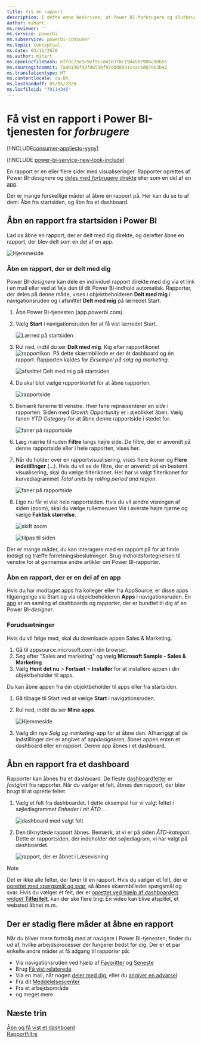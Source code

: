 ```yaml
---
title: Vis en rapport
description: I dette emne beskrives, at Power BI-forbrugere og slutbrugere var nødt til at åbne og få vist en Power BI-rapport.
author: mihart
ms.reviewer: ''
ms.service: powerbi
ms.subservice: powerbi-consumer
ms.topic: conceptual
ms.date: 03/11/2020
ms.author: mihart
ms.openlocfilehash: 6ffdc73e5e9ef9ccd416378c19da587986c80b55
ms.sourcegitcommit: 7aa0136f93f88516f97ddd8031ccac5d07863b92
ms.translationtype: HT
ms.contentlocale: da-DK
ms.lasthandoff: 05/05/2020
ms.locfileid: "79114345"
---
```

# <a name="view-a-report-in-the-power-bi-service-for-consumers"></a>Få vist en rapport i Power BI-tjenesten for *forbrugere*

[!INCLUDE[consumer-appliesto-yyny](../includes/consumer-appliesto-yyny.md)]

[!INCLUDE [power-bi-service-new-look-include](../includes/power-bi-service-new-look-include.md)]

En rapport er en eller flere sider med visualiseringer. Rapporter oprettes af Power BI-*designere* og [deles med *forbrugere* direkte](end-user-shared-with-me.md) eller som en del af en [app](end-user-apps.md). 

Der er mange forskellige måder at åbne en rapport på. Her kan du se to af dem: Åbn fra startsiden, og åbn fra et dashboard. 

<!-- add art-->


## <a name="open-a-report-from-power-bi-home"></a>Åbn en rapport fra startsiden i Power BI
Lad os åbne en rapport, der er delt med dig direkte, og derefter åbne en rapport, der blev delt som en del af en app.

   ![Hjemmeside](./media/end-user-report-open/power-bi-home-canvas.png)

### <a name="open-a-report-that-has-been-shared-with-you"></a>Åbn en rapport, der er delt med dig
Power BI-*designere* kan dele en individuel rapport direkte med dig via et link i en mail eller ved at føje den til dit Power BI-indhold automatisk. Rapporter, der deles på denne måde, vises i objektbeholderen **Delt med mig** i navigationsruden og i afsnittet **Delt med mig** på lærredet Start.

1. Åbn Power BI-tjenesten (app.powerbi.com).

2. Vælg **Start** i navigationsruden for at få vist lærredet Start.  

   ![Lærred på startsiden](./media/end-user-report-open/power-bi-select-home-new.png)
   
3. Rul ned, indtil du ser **Delt med mig**. Kig efter rapportikonet ![rapportikon](./media/end-user-report-open/power-bi-report-icon.png). På dette skærmbillede er der ét dashboard og én rapport. Rapporten kaldes for *Eksempel på salg og marketing*. 
   
   ![afsnittet Delt med mig på startsiden](./media/end-user-report-open/power-bi-shared-new.png)

4. Du skal blot vælge *rapportkortet* for at åbne rapporten.

   ![rapportside](./media/end-user-report-open/power-bi-open.png)

5. Bemærk fanerne til venstre.  Hver fane repræsenterer en *side* i rapporten. Siden med *Growth Opportunity* er i øjeblikket åben. Vælg fanen *YTD Category* for at åbne denne rapportside i stedet for. 

   ![faner på rapportside](./media/end-user-report-open/power-bi-ytd.png)

6. Læg mærke til ruden **Filtre** langs højre side. De filtre, der er anvendt på denne rapportside eller i hele rapporten, vises her.

7. Når du holder over en rapportvisualisering, vises flere ikoner og **Flere indstillinger** (...). Hvis du vil se de filtre, der er anvendt på en bestemt visualisering, skal du vælge filterikonet. Her har vi valgt filterikonet for kurvediagrammet *Total units by rolling period and region*.

   ![faner på rapportside](./media/end-user-report-open/power-bi-visual-filters.png)

6. Lige nu får vi vist hele rapportsiden. Hvis du vil ændre visningen af siden (zoom), skal du vælge rullemenuen Vis i øverste højre hjørne og vælge **Faktisk størrelse**.

   ![skift zoom](./media/end-user-report-open/power-bi-fit-new.png)

   ![tilpas til siden](./media/end-user-report-open/power-bi-actual.png)

Der er mange måder, du kan interagere med en rapport på for at finde indsigt og træffe forretningsbeslutninger.  Brug indholdsfortegnelsen til venstre for at gennemse andre artikler om Power BI-rapporter. 

### <a name="open-a-report-that-is-part-of-an-app"></a>Åbn en rapport, der er en del af en app
Hvis du har modtaget apps fra kolleger eller fra AppSource, er disse apps tilgængelige via Start og via objektbeholderen **Apps** i navigationsruden. En [app](end-user-apps.md) er en samling af dashboards og rapporter, der er bundtet til dig af en Power BI-*designer*.

### <a name="prerequisites"></a>Forudsætninger
Hvis du vil følge med, skal du downloade appen Sales & Marketing.
1. Gå til appsource.microsoft.com i din browser.
1. Søg efter "Sales and marketing" og vælg **Microsoft Sample - Sales & Marketing**.
1. Vælg **Hent det nu** > **Fortsæt** > **Installér** for at installere appen i din objektbeholder til apps. 

Du kan åbne appen fra din objektbeholder til apps eller fra startsiden.
1. Gå tilbage til Start ved at vælge **Start** i navigationsruden.

7. Rul ned, indtil du ser **Mine apps**.

   ![Hjemmeside](./media/end-user-report-open/power-bi-app.png)

8. Vælg din nye *Salg og marketing*-app for at åbne den. Afhængigt af de indstillinger der er angivet af app*designeren*, åbner appen enten et dashboard eller en rapport. Denne app åbnes i et dashboard.  


## <a name="open-a-report-from-a-dashboard"></a>Åbn en rapport fra et dashboard
Rapporter kan åbnes fra et dashboard. De fleste [dashboardfelter](end-user-tiles.md) er *fastgjort* fra rapporter. Når du vælger et felt, åbnes den rapport, der blev brugt til at oprette feltet. 

1. Vælg et felt fra dashboardet. I dette eksempel har vi valgt feltet i søjlediagrammet *Enheder i alt ÅTD...* .

    ![dashboard med valgt felt](./media/end-user-report-open/power-bi-dashboard.png)

2.  Den tilknyttede rapport åbnes. Bemærk, at vi er på siden *ÅTD-kategori*. Dette er rapportsiden, der indeholder det søjlediagram, vi har valgt på dashboardet.

    ![rapport, der er åbnet i Læsevisning](./media/end-user-report-open/power-bi-report-tabs.png)

> [!NOTE]
> Det er ikke alle felter, der fører til en rapport. Hvis du vælger et felt, der er [oprettet med spørgsmål og svar](end-user-q-and-a.md), så åbnes skærmbilledet spørgsmål og svar. Hvis du vælger et felt, der er [oprettet ved hjælp af dashboardets widget **Tilføj felt**](../service-dashboard-add-widget.md), kan der ske flere ting: En video kan blive afspillet, et websted åbnet m.m.  


##  <a name="still-more-ways-to-open-a-report"></a>Der er stadig flere måder at åbne en rapport
Når du bliver mere fortrolig med at navigere i Power BI-tjenesten, finder du ud af, hvilke arbejdsprocesser der fungerer bedst for dig. Der er et par enkelte andre måder at få adgang til rapporter på:
- Via navigationsruden ved hjælp af [Favoritter](end-user-favorite.md) og [Seneste](end-user-recent.md)    
- Brug [Få vist relaterede](end-user-related.md)    
- Via en mail, når nogen [deler med dig](../service-share-reports.md), eller du [angiver en advarsel](end-user-alerts.md)    
- Fra dit [Meddelelsescenter](end-user-notification-center.md)    
- Fra et arbejdsområde
- og meget mere

## <a name="next-steps"></a>Næste trin
[Åbn og få vist et dashboard](end-user-dashboard-open.md)    
[Rapportfiltre](end-user-report-filter.md)

